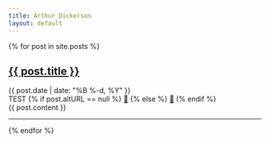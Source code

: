 ```yaml
---
title: Arthur Dickerson
layout: default
---
```


<title>Arthur Dickerson</title>

{% for post in site.posts %}
  <article class="post">
    <h2><a href="{{ post.url }}">{{ post.title }}</a></h2>
    <div class="postDate">
      {{ post.date | date: "%B %-d, %Y" }}
    </div>
    <div class="permaLink">
      TEST
      {% if post.altURL == null %}
        <a href="{{ post.url }}">🔗</a>
      {% else %}
        <a href="{{ post.altURL }}">🔗</a>
      (% endif %}
    </div>
    {{ post.content }}
  </article>
  <hr>
{% endfor %}
